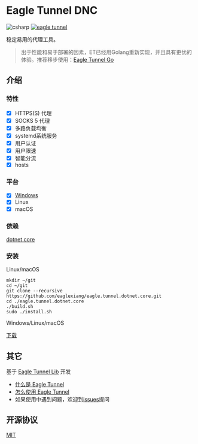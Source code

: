 # Eagle Tunnel DNC

![csharp](https://img.shields.io/badge/language-csharp-blue.svg) [![eagle tunnel](https://travis-ci.org/eaglexiang/eagle.tunnel.dotnet.core.svg?branch=master)](https://travis-ci.org/eaglexiang/eagle.tunnel.dotnet.core)

稳定易用的代理工具。

> 出于性能和易于部署的因素，ET已经用Golang重新实现，并且具有更优的体验。推荐移步使用：[Eagle Tunnel Go](https://github.com/eaglexiang/eagle.tunnel.go)

## 介绍

### 特性

- [x] HTTPS(S) 代理
- [x] SOCKS 5 代理
- [x] 多路负载均衡
- [x] systemd系统服务
- [x] 用户认证
- [x] 用户限速
- [x] 智能分流
- [x] hosts

### 平台

- [x] [Windows](https://github.com/eaglexiang/eagle.tunnel.dotnet)
- [x] Linux
- [x] macOS

### 依赖

[dotnet core](https://github.com/dotnet/core)

### 安装

Linux/macOS

```shell
mkdir ~/git
cd ~/git
git clone --recursive https://github.com/eaglexiang/eagle.tunnel.dotnet.core.git
cd ./eagle.tunnel.dotnet.core
./build.sh
sudo ./install.sh
```

Windows/Linux/macOS

[下载](https://github.com/eaglexiang/eagle.tunnel.dotnet.core/releases)

## 其它

基于 [Eagle Tunnel Lib](https://github.com/eaglexiang/eagle.tunnel.dotnet.core.lib) 开发

- [什么是 Eagle Tunnel](https://www.eaglexiang.org/eagle-tunnel)
- [怎么使用 Eagle Tunnel](./doc/guide.md)
- 如果使用中遇到问题，欢迎到[issues](https://github.com/eaglexiang/eagle.tunnel.dotnet.core/issues)提问

## 开源协议

[MIT](./LICENSE)